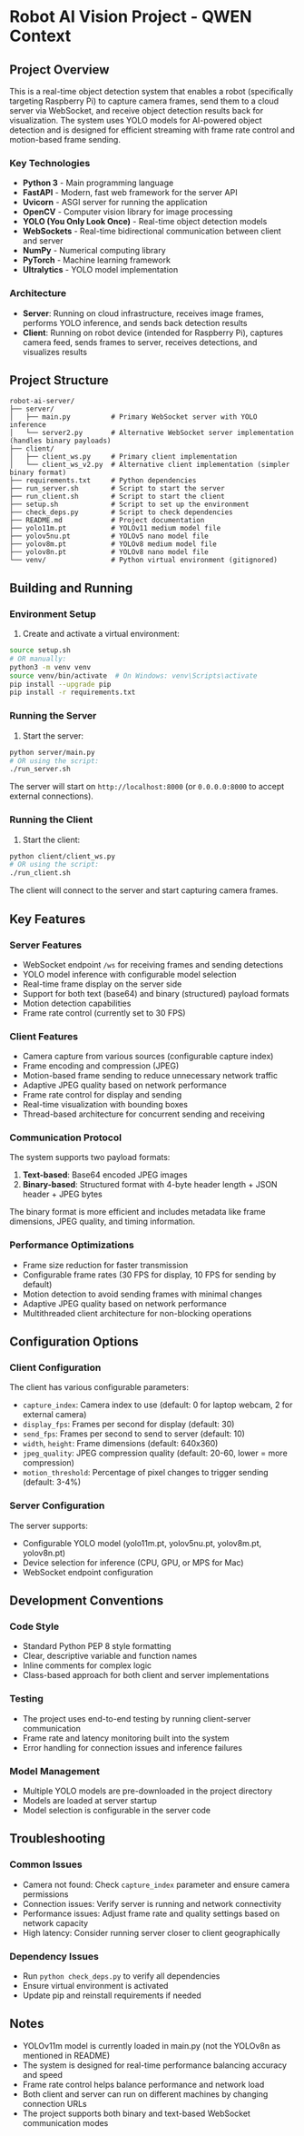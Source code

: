 # Robot AI Vision Project - QWEN Context

## Project Overview

This is a real-time object detection system that enables a robot (specifically targeting Raspberry Pi) to capture camera frames, send them to a cloud server via WebSocket, and receive object detection results back for visualization. The system uses YOLO models for AI-powered object detection and is designed for efficient streaming with frame rate control and motion-based frame sending.

### Key Technologies
- **Python 3** - Main programming language
- **FastAPI** - Modern, fast web framework for the server API
- **Uvicorn** - ASGI server for running the application
- **OpenCV** - Computer vision library for image processing
- **YOLO (You Only Look Once)** - Real-time object detection models
- **WebSockets** - Real-time bidirectional communication between client and server
- **NumPy** - Numerical computing library
- **PyTorch** - Machine learning framework
- **Ultralytics** - YOLO model implementation

### Architecture
- **Server**: Running on cloud infrastructure, receives image frames, performs YOLO inference, and sends back detection results
- **Client**: Running on robot device (intended for Raspberry Pi), captures camera feed, sends frames to server, receives detections, and visualizes results

## Project Structure

```
robot-ai-server/
├── server/
│   ├── main.py          # Primary WebSocket server with YOLO inference
│   └── server2.py       # Alternative WebSocket server implementation (handles binary payloads)
├── client/
│   ├── client_ws.py     # Primary client implementation
│   └── client_ws_v2.py  # Alternative client implementation (simpler binary format)
├── requirements.txt     # Python dependencies
├── run_server.sh        # Script to start the server
├── run_client.sh        # Script to start the client
├── setup.sh             # Script to set up the environment
├── check_deps.py        # Script to check dependencies
├── README.md            # Project documentation
├── yolo11m.pt           # YOLOv11 medium model file
├── yolov5nu.pt          # YOLOv5 nano model file
├── yolov8m.pt           # YOLOv8 medium model file
├── yolov8n.pt           # YOLOv8 nano model file
└── venv/                # Python virtual environment (gitignored)
```

## Building and Running

### Environment Setup
1. Create and activate a virtual environment:
```bash
source setup.sh
# OR manually:
python3 -m venv venv
source venv/bin/activate  # On Windows: venv\Scripts\activate
pip install --upgrade pip
pip install -r requirements.txt
```

### Running the Server
1. Start the server:
```bash
python server/main.py
# OR using the script:
./run_server.sh
```
The server will start on `http://localhost:8000` (or `0.0.0.0:8000` to accept external connections).

### Running the Client
1. Start the client:
```bash
python client/client_ws.py
# OR using the script:
./run_client.sh
```
The client will connect to the server and start capturing camera frames.

## Key Features

### Server Features
- WebSocket endpoint `/ws` for receiving frames and sending detections
- YOLO model inference with configurable model selection
- Real-time frame display on the server side
- Support for both text (base64) and binary (structured) payload formats
- Motion detection capabilities
- Frame rate control (currently set to 30 FPS)

### Client Features
- Camera capture from various sources (configurable capture index)
- Frame encoding and compression (JPEG)
- Motion-based frame sending to reduce unnecessary network traffic
- Adaptive JPEG quality based on network performance
- Frame rate control for display and sending
- Real-time visualization with bounding boxes
- Thread-based architecture for concurrent sending and receiving

### Communication Protocol
The system supports two payload formats:
1. **Text-based**: Base64 encoded JPEG images
2. **Binary-based**: Structured format with 4-byte header length + JSON header + JPEG bytes

The binary format is more efficient and includes metadata like frame dimensions, JPEG quality, and timing information.

### Performance Optimizations
- Frame size reduction for faster transmission
- Configurable frame rates (30 FPS for display, 10 FPS for sending by default)
- Motion detection to avoid sending frames with minimal changes
- Adaptive JPEG quality based on network performance
- Multithreaded client architecture for non-blocking operations

## Configuration Options

### Client Configuration
The client has various configurable parameters:
- `capture_index`: Camera index to use (default: 0 for laptop webcam, 2 for external camera)
- `display_fps`: Frames per second for display (default: 30)
- `send_fps`: Frames per second to send to server (default: 10)
- `width`, `height`: Frame dimensions (default: 640x360)
- `jpeg_quality`: JPEG compression quality (default: 20-60, lower = more compression)
- `motion_threshold`: Percentage of pixel changes to trigger sending (default: 3-4%)

### Server Configuration
The server supports:
- Configurable YOLO model (yolo11m.pt, yolov5nu.pt, yolov8m.pt, yolov8n.pt)
- Device selection for inference (CPU, GPU, or MPS for Mac)
- WebSocket endpoint configuration

## Development Conventions

### Code Style
- Standard Python PEP 8 style formatting
- Clear, descriptive variable and function names
- Inline comments for complex logic
- Class-based approach for both client and server implementations

### Testing
- The project uses end-to-end testing by running client-server communication
- Frame rate and latency monitoring built into the system
- Error handling for connection issues and inference failures

### Model Management
- Multiple YOLO models are pre-downloaded in the project directory
- Models are loaded at server startup
- Model selection is configurable in the server code

## Troubleshooting

### Common Issues
- Camera not found: Check `capture_index` parameter and ensure camera permissions
- Connection issues: Verify server is running and network connectivity
- Performance issues: Adjust frame rate and quality settings based on network capacity
- High latency: Consider running server closer to client geographically

### Dependency Issues
- Run `python check_deps.py` to verify all dependencies
- Ensure virtual environment is activated
- Update pip and reinstall requirements if needed

## Notes
- YOLOv11m model is currently loaded in main.py (not the YOLOv8n as mentioned in README)
- The system is designed for real-time performance balancing accuracy and speed
- Frame rate control helps balance performance and network load
- Both client and server can run on different machines by changing connection URLs
- The project supports both binary and text-based WebSocket communication modes